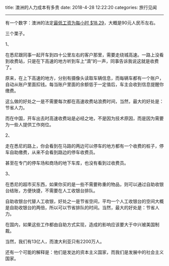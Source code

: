 title: 澳洲的人力成本有多贵
date: 2018-4-28 12:22:20
categories: 旅行见闻

---


有一个数字：澳洲的法定[最低工资为每小时 $18.29](https://www.sbs.com.au/yourlanguage/cantonese/zh-hans/article/2018/03/07/settlement-guide-what-you-need-know-about-minimum-wage?language=zh-hans)，大概是90元人民币左右。

<!--more-->

三个栗子。

1、

在悉尼跟同事一起开车到四十公里左右的客户那里，需要走绕城高速。一路上没看到收费站，只是在下高速的地方听到车上“滴”的一声，同事告诉我说这就是收费了。

原来，在上下高速的地方，分别有摄像头读取车辆信息，而每辆车都有一个账户，自动从账户里面扣钱。每当账户里面的余额低于一定值后，车主会收到信息提醒你缴费。

这么做的好处之一是不需要每次都在高速收费站浪费时间，当然，最大的好处是：节省人力。

而在中国，开车出去时高速收费站是必经之地，不是因为技术原因，而是因为需要为一些人提供工作岗位。

2、

走在悉尼的路上，你会看到在马路的两边可以停车的地方都有一个收费的桩子，停车自助缴费，从来不会看到路边的停车收费员。

甚至在专门的停车场和商场的地下车库，也没有看到过收费员。


3、

在悉尼的超市买东西，如果你买的是一些不需要称重的物品，则可以通过自助收银台结账，方便快捷，不需要在人工收银台排队。

自助收银台代替人工收银，好处之一是节省空间，平均一个人工收银台的空间大概是自助收银台的两倍，所以可以节省排队的时间。当然，最大的好处是：节省人力。


在国内，如果这些工作都由自助方式实现，造成的影响应该要大于中兴被美国制裁。

当然，我们有13亿人，而澳大利亚只有2200万人。

还有一个可能的解释是：他们是发达的资本主义国家，而我们是发展中的社会主义国家。
